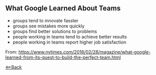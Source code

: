 ## What Google Learned About Teams

- groups tend to innovate fasster
- groups see mistakes more quickly
- groups find better solutions to problems
- people working in teams tend to achieve better results 
- people working in teams report higher job satisfaction

From: https://www.nytimes.com/2016/02/28/magazine/what-google-learned-from-its-quest-to-build-the-perfect-team.html


[<==Back](README.md)